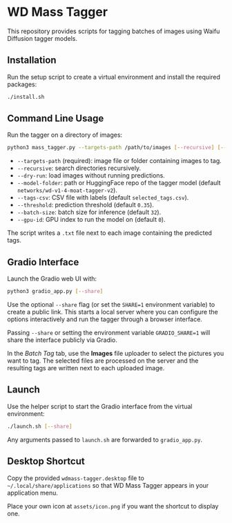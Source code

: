 # WD Mass Tagger

This repository provides scripts for tagging batches of images using Waifu Diffusion tagger models.

## Installation

Run the setup script to create a virtual environment and install the required
packages:

```bash
./install.sh
```

## Command Line Usage

Run the tagger on a directory of images:

```bash
python3 mass_tagger.py --targets-path /path/to/images [--recursive] [--dry-run] [--model-folder MODEL] [--tags-csv FILE] [--threshold FLOAT] [--batch-size INT] [--gpu-id INT]
```

- `--targets-path` (required): image file or folder containing images to tag.
- `--recursive`: search directories recursively.
- `--dry-run`: load images without running predictions.
- `--model-folder`: path or HuggingFace repo of the tagger model (default `networks/wd-v1-4-moat-tagger-v2`).
- `--tags-csv`: CSV file with labels (default `selected_tags.csv`).
- `--threshold`: prediction threshold (default `0.35`).
- `--batch-size`: batch size for inference (default `32`).
- `--gpu-id`: GPU index to run the model on (default `0`).

The script writes a `.txt` file next to each image containing the predicted tags.

## Gradio Interface

Launch the Gradio web UI with:

```bash
python3 gradio_app.py [--share]
```


Use the optional `--share` flag (or set the `SHARE=1` environment variable) to create a public link. This starts a local server where you can configure the options interactively and run the tagger through a browser interface.


Passing `--share` or setting the environment variable `GRADIO_SHARE=1` will share the interface publicly via Gradio.

In the *Batch Tag* tab, use the **Images** file uploader to select the pictures you want to tag. The selected files are processed on the server and the resulting tags are written next to each uploaded image.

## Launch

Use the helper script to start the Gradio interface from the virtual environment:

```bash
./launch.sh [--share]
```

Any arguments passed to `launch.sh` are forwarded to `gradio_app.py`.

## Desktop Shortcut

Copy the provided `wdmass-tagger.desktop` file to `~/.local/share/applications` so that WD Mass Tagger appears in your application menu.

Place your own icon at `assets/icon.png` if you want the shortcut to display one.

